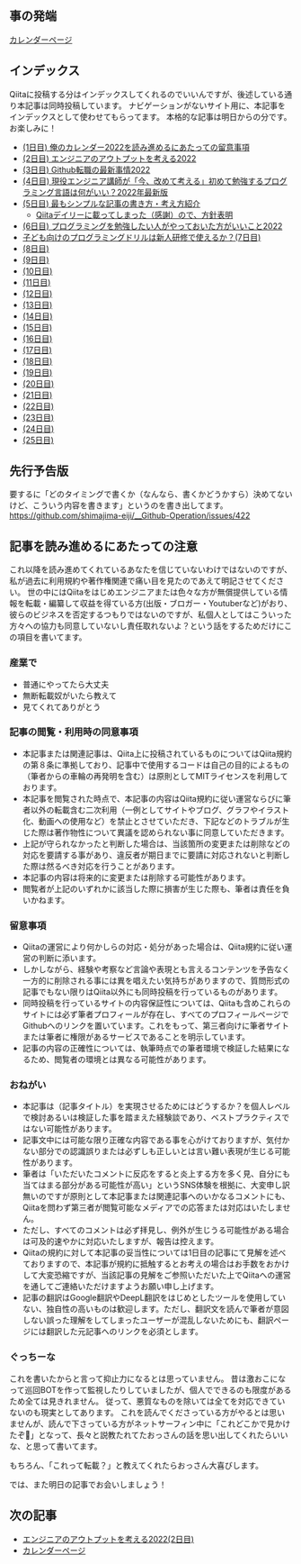 ## 事の発端
[カレンダーページ](https://qiita.com/advent-calendar/2022/oreno_nomurasan2022)

## インデックス
Qiitaに投稿する分はインデックスしてくれるのでいいんですが、後述している通り本記事は同時投稿しています。
ナビゲーションがないサイト用に、本記事をインデックスとして使わせてもらってます。
本格的な記事は明日からの分です。お楽しみに！

- [(1日目) 俺のカレンダー2022を読み進めるにあたっての留意事項](#)
- [(2日目) エンジニアのアウトプットを考える2022](https://qiita.com/nomurasan/items/4ec8deb10c609e93869d)
- [(3日目) Github転職の最新事情2022](https://qiita.com/nomurasan/items/885444cec8eefe37ac07)
- [(4日目) 現役エンジニア講師が「今、改めて考える」初めて勉強するプログラミング言語は何がいい？2022年最新版](https://qiita.com/nomurasan/items/5f97870d5237f773c111)
- [(5日目) 最もシンプルな記事の書き方・考え方紹介](https://qiita.com/nomurasan/items/6cdde5886073c571349c)
  - [Qiitaデイリーに載ってしまった（感謝）ので、方針表明](https://qiita.com/nomurasan/items/8d263978b548d38fba67)
- [(6日目) プログラミングを勉強したい人がやっておいた方がいいこと2022](https://qiita.com/nomurasan/items/281044ee0162b89b5b9e)
- [子ども向けのプログラミングドリルは新人研修で使えるか？(7日目) ](https://qiita.com/nomurasan/items/85be0d822b50235205b0)
- [(8日目)]()
- [(9日目)]()
- [(10日目)]()
- [(11日目)]()
- [(12日目)]()
- [(13日目)]()
- [(14日目)]()
- [(15日目)]()
- [(16日目)]()
- [(17日目)]()
- [(18日目)]()
- [(19日目)]()
- [(20日目)]()
- [(21日目)]()
- [(22日目)]()
- [(23日目)]()
- [(24日目)]()
- [(25日目)]()

## 先行予告版
要するに「どのタイミングで書くか（なんなら、書くかどうかすら）決めてないけど、こういう内容を書きます」というのを書き出してます。
https://github.com/shimajima-eiji/__Github-Operation/issues/422

## 記事を読み進めるにあたっての注意
これ以降を読み進めてくれているあなたを信じていないわけではないのですが、私が過去に利用規約や著作権関連で痛い目を見たのであえて明記させてください。
世の中にはQiitaをはじめエンジニアまたは色々な方が無償提供している情報を転載・編纂して収益を得ている方(出版・ブロガー・Youtuberなど)がおり、彼らのビジネスを否定するつもりではないのですが、私個人としてはこういった方々への協力も同意していないし責任取れないよ？という話をするためだけにこの項目を書いてます。

### 産業で
- 普通にやってたら大丈夫
- 無断転載奴がいたら教えて
- 見てくれてありがとう

### 記事の閲覧・利用時の同意事項
- 本記事または関連記事は、Qiita上に投稿されているものについてはQiita規約の第８条に準拠しており、記事中で使用するコードは自己の目的によるもの（筆者からの車輪の再発明を含む）は原則としてMITライセンスを利用しております。
- 本記事を閲覧された時点で、本記事の内容はQiita規約に従い運営ならびに筆者以外の転載含む二次利用（一例としてサイトやブログ、グラフやイラスト化、動画への使用など）を禁止とさせていただき、下記などのトラブルが生じた際は著作物性について異議を認められない事に同意していただきます。
- 上記が守られなかったと判断した場合は、当該箇所の変更または削除などの対応を要請する事があり、違反者が期日までに要請に対応されないと判断した際は然るべき対応を行うことがあります。
- 本記事の内容は将来的に変更または削除する可能性があります。
- 閲覧者が上記のいずれかに該当した際に損害が生じた際も、筆者は責任を負いかねます。

### 留意事項
- Qiitaの運営により何かしらの対応・処分があった場合は、Qiita規約に従い運営の判断に添います。
- しかしながら、経験や考察など言論や表現とも言えるコンテンツを予告なく一方的に削除される事には異を唱えたい気持ちがありますので、質問形式の記事でもない限りはQiita以外にも同時投稿を行っているものがあります。
- 同時投稿を行っているサイトの内容保証性については、Qiitaも含めこれらのサイトには必ず筆者プロフィールが存在し、すべてのプロフィールページでGithubへのリンクを置いています。これをもって、第三者向けに筆者サイトまたは筆者に権限があるサービスであることを明示しています。
- 記事の内容の正確性については、執筆時点での筆者環境で検証した結果になるため、閲覧者の環境とは異なる可能性があります。

### おねがい
- 本記事は（記事タイトル）を実現させるためにはどうするか？を個人レベルで検討あるいは検証した事を踏まえた経験談であり、ベストプラクティスではない可能性があります。
- 記事文中には可能な限り正確な内容である事を心がけておりますが、気付かない部分での認識誤りまたは必ずしも正しいとは言い難い表現が生じる可能性があります。
- 筆者は「いただいたコメントに反応をすると炎上する方を多く見、自分にも当てはまる部分がある可能性が高い」というSNS体験を根拠に、大変申し訳無いのですが原則として本記事または関連記事へのいかなるコメントにも、Qiitaを問わず第三者が閲覧可能なメディアでの応答または対応はいたしません。
- ただし、すべてのコメントは必ず拝見し、例外が生じうる可能性がある場合は可及的速やかに対応いたしますが、報告は控えます。
- Qiitaの規約に対して本記事の妥当性については1日目の記事にて見解を述べておりますので、本記事が規約に抵触するとお考えの場合はお手数をおかけして大変恐縮ですが、当該記事の見解をご参照いただいた上でQiitaへの運営を通してご連絡いただけますようお願い申し上げます。
- 記事の翻訳はGoogle翻訳やDeepL翻訳をはじめとしたツールを使用していない、独自性の高いものは歓迎します。ただし、翻訳文を読んで筆者が意図しない誤った理解をしてしまったユーザーが混乱しないためにも、翻訳ページには翻訳した元記事へのリンクを必須とします。

### ぐっちーな
これを書いたからと言って抑止力になるとは思っていません。
昔は激おこになって巡回BOTを作って監視したりしていましたが、個人でできるのも限度があるため全ては見きれません。
従って、悪質なものを除いては全てを対応できていないのも現実としてあります。
これを読んでくださっている方がやるとは思いませんが、読んで下さっている方がネットサーフィン中に「これどこかで見かけたぞ🤔」となって、長々と説教たれてたおっさんの話を思い出してくれたらいいな、と思って書いてます。

もちろん、「これって転載？」と教えてくれたらおっさん大喜びします。

では、また明日の記事でお会いしましょう！

## 次の記事
- [エンジニアのアウトプットを考える2022(2日目)](https://qiita.com/nomurasan/items/4ec8deb10c609e93869d)
- [カレンダーページ](https://qiita.com/advent-calendar/2022/oreno_nomurasan2022)
